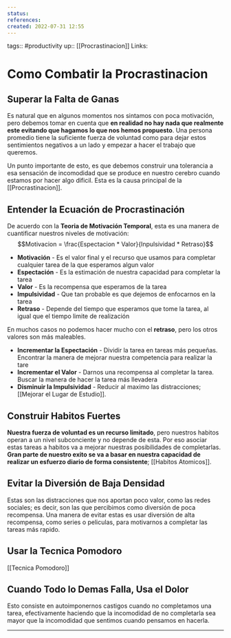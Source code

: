 ```yaml
---
status:
references:
created: 2022-07-31 12:55
---
```

tags:: #productivity 
up:: [[Procrastinacion]]
Links: 
# Como Combatir la Procrastinacion
## Superar la Falta de Ganas
Es natural que en algunos momentos nos sintamos con poca motivación, pero debemos tomar en cuenta que **en realidad no hay nada que realmente este evitando que hagamos lo que nos hemos propuesto**. Una persona promedio tiene la suficiente fuerza de voluntad como para dejar estos sentimientos negativos a un lado y empezar a hacer el trabajo que queremos.

Un punto importante de esto, es que debemos construir una tolerancia a esa sensación de incomodidad que se produce en nuestro cerebro cuando estamos por hacer algo dificil. Esta es la causa principal de la [[Procrastinacion]].

## Entender la Ecuación de Procrastinación
De acuerdo con la **Teoria de Motivación Temporal**, esta es una manera de cuantificar nuestros niveles de motivación:
$$Motivacion = \frac{Espectacion * Valor}{Inpulsividad * Retraso}$$
- **Motivación** - Es el valor final y el recurso que usamos para completar cualquier tarea de la que esperamos algun valor
- **Espectación** - Es la estimación de nuestra capacidad para completar la tarea
- **Valor** - Es la recompensa que esperamos de la tarea
- **Impulsividad** - Que tan probable es que dejemos de enfocarnos en la tarea
- **Retraso** - Depende del tiempo que esperamos que tome la tarea, al igual que el tiempo limite de realización

En muchos casos no podemos hacer mucho con el **retraso**, pero los otros valores son más maleables.

- **Incrementar la Espectación** - Dividir la tarea en tareas más pequeñas. Encontrar la manera de mejorar nuestra competencia para realizar la tare
- **Incrementar el Valor** - Darnos una recompensa al completar la tarea. Buscar la manera de hacer la tarea más llevadera
- **Disminuir la Impulsividad** - Reducir al maximo las distracciones; [[Mejorar el Lugar de Estudio]].

## Construir Habitos Fuertes
**Nuestra fuerza de voluntad es un recurso limitado**, pero nuestros habitos operan a un nivel subconciente y no depende de esta. Por eso asociar estas tareas a habitos va a mejorar nuestras posibilidades de completarlas. **Gran parte de nuestro exito se va a basar en nuestra capacidad de realizar un esfuerzo diario de forma consistente**; [[Habitos Atomicos]].

## Evitar la Diversión de Baja Densidad
Estas son las distracciones que nos aportan poco valor, como las redes sociales; es decir, son las que percibimos como diversión de poca recompensa. Una manera de evitar estas es usar diversión de alta recompensa, como series o peliculas, para motivarnos a completar las tareas más rapido.

## Usar la Tecnica Pomodoro
[[Tecnica Pomodoro]]

## Cuando Todo lo Demas Falla, Usa el Dolor
Esto consiste en autoimponernos castigos cuando no completamos una tarea, efectivamente haciendo que la incomodidad de no completarla sea mayor que la incomodidad que sentimos cuando pensamos en hacerla.
___
